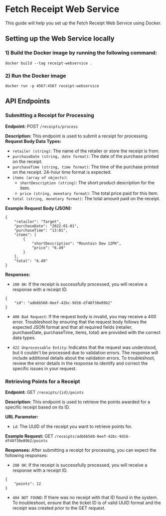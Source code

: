 # Fetch Receipt Web Service
This guide will help you set up the Fetch Receipt Web Service using Docker.

## Setting up the Web Service locally
### 1) Build the Docker image by running the following command:
```
docker build --tag receipt-webservice .
```

### 2) Run the Docker image
```
docker run -p 4567:4567 receipt-webservice
```

## API Endpoints
### Submitting a Receipt for Processing
**Endpoint:** POST `/receipts/process`

**Description:** This endpoint is used to submit a receipt for processing.
**Request Body Data Types:**
- `retailer (string)`: The name of the retailer or store the receipt is from.
- `purchaseDate (string, date format)`: The date of the purchase printed on the receipt.
- `purchaseTime (string, time format)`: The time of the purchase printed on the receipt. 24-hour time format is expected.
- `items (array of objects)`:
  - `shortDescription (string)`: The short product description for the item.
  - `price (string, monetary format)`: The total price paid for this item.
- `total (string, monetary format)`: The total amount paid on the receipt.

**Example Request Body (JSON):**
```
{
    "retailer": "Target",
    "purchaseDate": "2022-01-01",
    "purchaseTime": "13:01",
    "items": [
        {
            "shortDescription": "Mountain Dew 12PK",
            "price": "6.49"
        }
    ],
    "total": "6.49"
}
```
**Responses:**
- `200 OK`: If the receipt is successfully processed, you will receive a response with a receipt ID.
```
{
    "id": "adb6b560-0eef-42bc-9d16-df48f30e89b2"
}
```
- `400 Bad Request`: If the request body is invalid, you may receive a 400 error. Troubleshoot by ensuring that the request body follows the expected JSON format and that all required fields (retailer, purchaseDate, purchaseTime, items, total) are provided with the correct data types.

- `422 Unprocessable Entity`: Indicates that the request was understood, but it couldn't be processed due to validation errors. The response will include additional details about the validation errors. To troubleshoot, review the error details in the response to identify and correct the specific issues in your request.


### Retrieving Points for a Receipt
**Endpoint:** GET `/receipts/{id}/points`

**Description:** This endpoint is used to retrieve the points awarded for a specific receipt based on its ID.

**URL Parameter:**
- `id`: The UUID of the receipt you want to retrieve points for.

**Example Request:** GET `/receipts/adb6b560-0eef-42bc-9d16-df48f30e89b2/points`

**Responses:** After submitting a receipt for processing, you can expect the following responses:

- `200 OK`: If the receipt is successfully processed, you will receive a response with a receipt ID.
```
{
    "points": 12
}
```
- `404 NOT FOUND`: If there was no receipt with that ID found in the system. To troubleshoot, ensure that the ticket ID is of valid UUID format and the receipt was created prior to the GET request.
  



